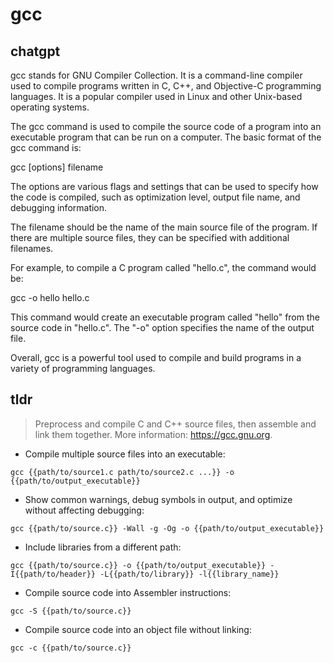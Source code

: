 # gcc 
## chatgpt 
gcc stands for GNU Compiler Collection. It is a command-line compiler used to compile programs written in C, C++, and Objective-C programming languages. It is a popular compiler used in Linux and other Unix-based operating systems.

The gcc command is used to compile the source code of a program into an executable program that can be run on a computer. The basic format of the gcc command is:

gcc [options] filename

The options are various flags and settings that can be used to specify how the code is compiled, such as optimization level, output file name, and debugging information.

The filename should be the name of the main source file of the program. If there are multiple source files, they can be specified with additional filenames.

For example, to compile a C program called "hello.c", the command would be:

gcc -o hello hello.c

This command would create an executable program called "hello" from the source code in "hello.c". The "-o" option specifies the name of the output file.

Overall, gcc is a powerful tool used to compile and build programs in a variety of programming languages. 

## tldr 
 
> Preprocess and compile C and C++ source files, then assemble and link them together.
> More information: <https://gcc.gnu.org>.

- Compile multiple source files into an executable:

`gcc {{path/to/source1.c path/to/source2.c ...}} -o {{path/to/output_executable}}`

- Show common warnings, debug symbols in output, and optimize without affecting debugging:

`gcc {{path/to/source.c}} -Wall -g -Og -o {{path/to/output_executable}}`

- Include libraries from a different path:

`gcc {{path/to/source.c}} -o {{path/to/output_executable}} -I{{path/to/header}} -L{{path/to/library}} -l{{library_name}}`

- Compile source code into Assembler instructions:

`gcc -S {{path/to/source.c}}`

- Compile source code into an object file without linking:

`gcc -c {{path/to/source.c}}`

